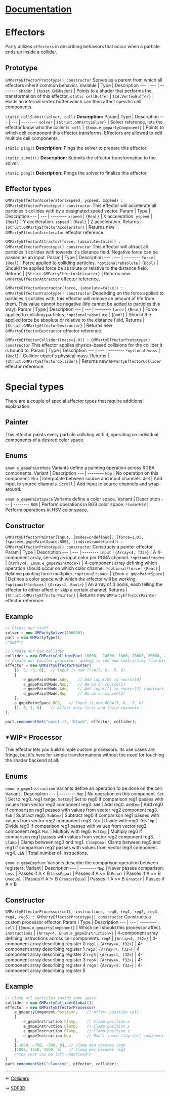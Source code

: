 ﻿# [Documentation](../documentation.md)
# Effectors
Party utilizes `effectors` in describing behaviors that occur when a particle ends up inside a collider.

## Prototype
`GMPartyEffectorPrototype() constructor`
Serves as a parent from which all effectors inherit common behavior.
Variable | Type | Description
--- | --- | --------
`shader` | `{Asset.GMShader}` | Points to a shader that performs the transformation of this effector.
`static cellBuffer` | `{Id.VertexBuffer}` | Holds an internal vertex buffer which can then affect specific cell components.

`static cellSubmit(solver, cell)`
**Description:** 
Param| Type | Description
--- | --- | --------
`solver` | `{Struct.GMPartySolver}` | Solver reference, lets the effector know who the caller is.
`cell` | `{Enum.e_gmpartyComponent}` | Points to which cell component this effector transforms. Effectors are allowed to edit multiple cell components.

`static ping()`
**Description:** Pings the solver to prepare this effector.

`static submit()`
**Description:** Submits the effector transformation to the solver.

`static pong()`
**Description:** Pongs the solver to finalize this effector.

## Effector types
`GMPartyEffectorAccelerator(xspeed, yspeed, zspeed) : GMPartyEffectorPrototype() constructor`
This effector will accelerate all particles it collides with by a designated speed vector.
Param | Type | Description
--- | --- | --------
`xspeed` | `{Real}` | X acceleration.
`yspeed` | `{Real}` | Y acceleration.
`zspeed` | `{Real}` | Z acceleration.
Returns | `{Struct.GMPartyEffectorAccelerator}` | Returns new `GMPartyEffectorAccelerator` effector reference.

`GMPartyEffectorAttractor(force, [absolute=false]) : GMPartyEffectorPrototype() constructor`
This effector will attract all particles it collides with towards it's distance field. Negative force can be passed as an input.
Param | Type | Description
--- | --- | --------
`force` | `{Real}` | Force applied to colliding particles.
`*optional*absolute` | `{Bool}` | Should the applied force be absolute or relative to the distance field.
Returns | `{Struct.GMPartyEffectorAttractor}` | Returns new `GMPartyEffectorAttractor` effector reference.

`GMPartyEffectorDestructor(force, [absolute=false]) : GMPartyEffectorPrototype() constructor`
Depending on the force applied to particles it collides with, this effector will remove an amount of life from them. This value cannot be negative (life cannot be added to particles this way).
Param | Type | Description
--- | --- | --------
`force` | `{Real}` | Force applied to colliding particles.
`*optional*absolute` | `{Bool}` | Should the applied force be absolute or relative to the distance field.
Returns | `{Struct.GMPartyEffectorDestructor}` | Returns new `GMPartyEffectorDestructor` effector reference.

`GMPartyEffectorCollider([mass=1.0]) : GMPartyEffectorPrototype() constructor`
This effector applies physics-based collisions for the collider it is bound to.
Param | Type | Description
--- | --- | --------
`*optional*mass` | `{Bool}` | Collider object's physical mass.
Returns | `{Struct.GMPartyEffectorCollider}` | Returns new `GMPartyEffectorCollider` effector reference.

# Special types
There are a couple of special effector types that require additional explanation.
## Painter
This effector paints every particle colliding with it, operating on individual components of a desired color space.

## Enums
`enum e_gmpePaintMode`
Variants define a painting operation across RGBA components.
Variant | Description
--- | --------
`Nop` | No operation on this component.
`Mix` | Interpolate between source and input channels.
`Add` | Add input to source channels.
`Scroll` | Add input to source channels and wrap-around.

`enum e_gmpePaintSpace`
Variants define a color space.
Variant | Description
--- | --------
`RGB` | Perform operations in RGB color space.
`*todo*HSV` | Perform operations in HSV color space.

## Constructor
`GMPartyEffectorPainter(input, [modes=undefined], [force=1.0], [space=e_gmpePaintSpace.RGB], [indices=undefined]) : GMPartyEffectorPrototype() constructor`
Constructs a painter effector
Param | Type | Description
--- | --- | --------
`input` | `{Array<4, f32>}` | A 4-component array, serving as input color per RGBA channel.
`*optional*modes` | `{Array<4, Enum.e_gmpePaintMode>}` | 4-component array defining which operation should occur on which color channel.
`*optional*force` | `{Real}` | Relative painting force multiplier.
`*optional*space` | `{Enum.e_gmpePaintSpace}` | Defines a color space with which the effector will be working.
`*optional*indices` | `{Array<4, Bool>}` | An array of 4 bools, each telling the effector to either affect or skip a certain channel.
Returns | `{Struct.GMPartyEffectorPainter}` | Returns new `GMPartyEffectorPainter` effector reference.

## Example
```js
// Create our stuff
solver = new GMPartySolver(100000);
part = new GMPartyType();
/*SNIP*/

// Create our box collider
collider = new GMPartyColliderBox(-10000, -10000, 1000, 20000, 20000, 256);
// Create our painter processor, adding to red and subtracting from blue
effector = new GMPartyEffectorPainter(
	[5, 0, -5, 0],	// Input is now ???A(5, 0, -5, 0)
	[
		e_gmpePaintMode.Add,	// Add input[0] to source[0]
		e_gmpePaintMode.Nop,	// No-op on source[1]
		e_gmpePaintMode.Add,	// Add input[2] to source[2] (subtract)
		e_gmpePaintMode.Nop		// No-op on source[3]
	],
	e_gmpePaintSpace.RGB,	// Input is now RGBA(5, 0, -5, 0)
	[1, 0, 1, 0]	// Affect only first and third channels
);

part.componentSet("paint it, !black", effector, collider);
```

## \*WIP\* Processor
This effector lets you build simple custom processors. Its use cases are fringe, but it's here for simple transformations without the need for touching the shader backend at all.

## Enums
`enum e_gmpeInstruction`
Variants define an operation to be done on the cell.
Variant | Description
--- | --------
`Nop` | No operation on this component.
`Set` | Set to reg0..reg1 range.
`SetCmp`| Set to reg0 if comparison reg1 passes with values from vector reg2 component reg3.
`Add` | Add reg0.
`AddCmp` | Add reg0 if comparison reg1 passes with values from vector reg2 component reg3.
`Sub` | Subtract reg0.
`SubCmp` | Subtract reg0 if comparison reg1 passes with values from vector reg2 component reg3.
`Div` | Divide with reg0.
`DivCmp` | Divide reg0 if comparison reg1 passes with values from vector reg2 component reg3.
`Mul` | Multiply with reg0.
`MulCmp` | Multiply reg0 if comparison reg1 passes with values from vector reg2 component reg3.
`Clamp` | Clamp between reg0 and reg1.
`ClampCmp` | Clamp between reg0 and reg1 if comparison reg2 passes with values from vector reg3 component reg4.
`LEN` | Total number of instructions.

`enum e_gmpeCmpfunc`
Variants describe the comparison operation between registers.
Variant | Description
--- | --------
`Nop` | Never passes comparison.
`Less` | Passes if A < B
`LessEqual` | Passes if A <= B
`Equal` | Passes if A == B
`Unequal` | Passes if A != B
`GreaterEqual` | Passes if A >= B
`Greater` | Passes if A > B

## Constructor
`GMPartyEffectorProcessor(cell, instructions, reg0, reg1, reg2, reg3, reg4, reg5) : GMPartyEffectorPrototype() constructor`
Constructs a custom processor effector.
Param | Type | Description
--- | --- | --------
`cell` | `{Enum.e_gmpartyComponent}` | Which cell should this processor affect.
`instructions` | `{Array<4, Enum.e_gmpeInstruction>}` | 4-component array defining instructions across cell components.
`reg0` | `{Array<4, f32>}` | 4-component array describing register 0
`reg1` | `{Array<4, f32>}` | 4-component array describing register 1
`reg2` | `{Array<4, f32>}` | 4-component array describing register 2
`reg3` | `{Array<4, f32>}` | 4-component array describing register 3
`reg4` | `{Array<4, f32>}` | 4-component array describing register 4
`reg5` | `{Array<4, f32>}` | 4-component array describing register 5

## Example
```js
// Clamp all particles inside some space
collider = new GMPartyColliderGlobal();
effector = new GMPartyEffectorProcessor(
	e_gmpartyComponent.Position,	// Affect position cell
	[
		e_gmpeInstruction.Clamp,	// Clamp position.x
		e_gmpeInstruction.Clamp,	// Clamp position.y
		e_gmpeInstruction.Clamp,	// Clamp position.z
		e_gmpeInstruction.Nop,		// Don't touch flag cell component!
	],
	[-1000, -750, -500, 0],	// Clamp min becomes reg0
	[1000, 1250, 1500, 0]	// Clamp max becomes reg1
	/*the rest can be left undefined*/
)
part.componentSet("clamping", effector, collider);
```
---
<- [Colliders](colliders.md)

-> [SDF3D](sdfs.md)
